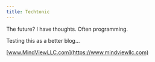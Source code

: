 ```yaml
---
title: Techtonic
---
```


The future? I have thoughts. Often programming.

<tiny>Testing this as a better blog...</tiny>

[www.MindViewLLC.com](https://www.mindviewllc.com)
